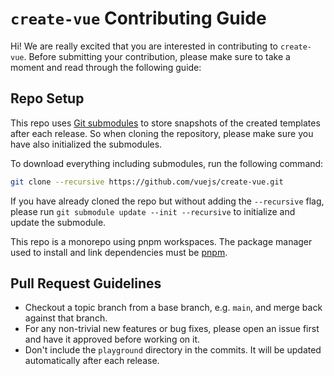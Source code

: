 # `create-vue` Contributing Guide

Hi! We are really excited that you are interested in contributing to `create-vue`. Before submitting your contribution, please make sure to take a moment and read through the following guide:

## Repo Setup

This repo uses [Git submodules](https://git-scm.com/book/en/v2/Git-Tools-Submodules) to store snapshots of the created templates after each release. So when cloning the repository, please make sure you have also initialized the submodules.

To download everything including submodules, run the following command:

```sh
git clone --recursive https://github.com/vuejs/create-vue.git
```

If you have already cloned the repo but without adding the `--recursive` flag, please run `git submodule update --init --recursive` to initialize and update the submodule.

This repo is a monorepo using pnpm workspaces. The package manager used to install and link dependencies must be [pnpm](https://pnpm.io/).

## Pull Request Guidelines

- Checkout a topic branch from a base branch, e.g. `main`, and merge back against that branch.
- For any non-trivial new features or bug fixes, please open an issue first and have it approved before working on it.
- Don't include the `playground` directory in the commits. It will be updated automatically after each release.